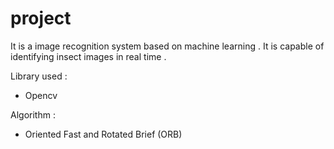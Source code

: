 # project
It is a  image recognition system based on machine learning . It is capable of identifying insect images in real time .

Library used :
- Opencv

Algorithm :
- Oriented Fast and Rotated Brief (ORB)
